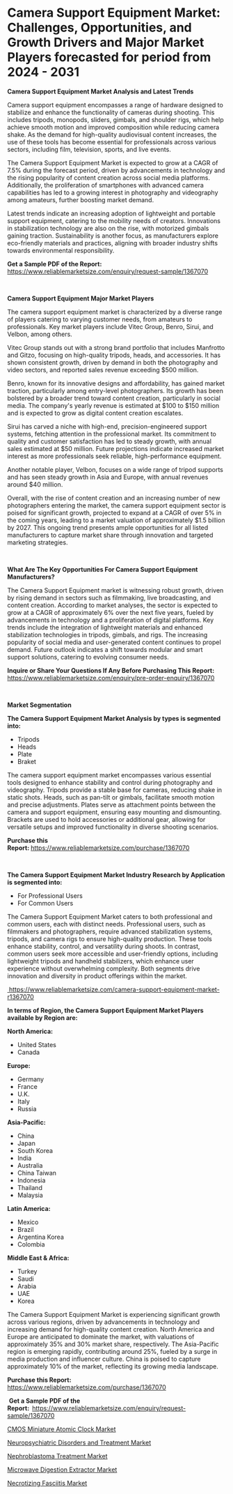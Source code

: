<p><h1>Camera Support Equipment Market: Challenges, Opportunities, and Growth Drivers and Major Market Players forecasted for period from 2024 - 2031</h1></p><p><strong>Camera Support Equipment Market Analysis and Latest Trends</strong></p>
<p><p>Camera support equipment encompasses a range of hardware designed to stabilize and enhance the functionality of cameras during shooting. This includes tripods, monopods, sliders, gimbals, and shoulder rigs, which help achieve smooth motion and improved composition while reducing camera shake. As the demand for high-quality audiovisual content increases, the use of these tools has become essential for professionals across various sectors, including film, television, sports, and live events.</p><p>The Camera Support Equipment Market is expected to grow at a CAGR of 7.5% during the forecast period, driven by advancements in technology and the rising popularity of content creation across social media platforms. Additionally, the proliferation of smartphones with advanced camera capabilities has led to a growing interest in photography and videography among amateurs, further boosting market demand. </p><p>Latest trends indicate an increasing adoption of lightweight and portable support equipment, catering to the mobility needs of creators. Innovations in stabilization technology are also on the rise, with motorized gimbals gaining traction. Sustainability is another focus, as manufacturers explore eco-friendly materials and practices, aligning with broader industry shifts towards environmental responsibility.</p></p>
<p><strong>Get a Sample PDF of the Report:&nbsp;</strong> <a href="https://www.reliablemarketsize.com/enquiry/request-sample/1367070?utm_campaign=1105&utm_medium=2&utm_source=Github&utm_content=ia&utm_term=06122024&utm_id=camera-support-equipment">https://www.reliablemarketsize.com/enquiry/request-sample/1367070</a></p>
<p>&nbsp;</p>
<p><strong>Camera Support Equipment Major Market Players</strong></p>
<p><p>The camera support equipment market is characterized by a diverse range of players catering to varying customer needs, from amateurs to professionals. Key market players include Vitec Group, Benro, Sirui, and Velbon, among others. </p><p>Vitec Group stands out with a strong brand portfolio that includes Manfrotto and Gitzo, focusing on high-quality tripods, heads, and accessories. It has shown consistent growth, driven by demand in both the photography and video sectors, and reported sales revenue exceeding $500 million. </p><p>Benro, known for its innovative designs and affordability, has gained market traction, particularly among entry-level photographers. Its growth has been bolstered by a broader trend toward content creation, particularly in social media. The company's yearly revenue is estimated at $100 to $150 million and is expected to grow as digital content creation escalates.</p><p>Sirui has carved a niche with high-end, precision-engineered support systems, fetching attention in the professional market. Its commitment to quality and customer satisfaction has led to steady growth, with annual sales estimated at $50 million. Future projections indicate increased market interest as more professionals seek reliable, high-performance equipment.</p><p>Another notable player, Velbon, focuses on a wide range of tripod supports and has seen steady growth in Asia and Europe, with annual revenues around $40 million. </p><p>Overall, with the rise of content creation and an increasing number of new photographers entering the market, the camera support equipment sector is poised for significant growth, projected to expand at a CAGR of over 5% in the coming years, leading to a market valuation of approximately $1.5 billion by 2027. This ongoing trend presents ample opportunities for all listed manufacturers to capture market share through innovation and targeted marketing strategies.</p></p>
<p>&nbsp;</p>
<p><strong>What Are The Key Opportunities For Camera Support Equipment Manufacturers?</strong></p>
<p><p>The Camera Support Equipment market is witnessing robust growth, driven by rising demand in sectors such as filmmaking, live broadcasting, and content creation. According to market analyses, the sector is expected to grow at a CAGR of approximately 6% over the next five years, fueled by advancements in technology and a proliferation of digital platforms. Key trends include the integration of lightweight materials and enhanced stabilization technologies in tripods, gimbals, and rigs. The increasing popularity of social media and user-generated content continues to propel demand. Future outlook indicates a shift towards modular and smart support solutions, catering to evolving consumer needs.</p></p>
<p><strong>Inquire or Share Your Questions If Any Before Purchasing This Report:</strong> <a href="https://www.reliablemarketsize.com/enquiry/pre-order-enquiry/1367070?utm_campaign=1105&utm_medium=2&utm_source=Github&utm_content=ia&utm_term=06122024&utm_id=camera-support-equipment">https://www.reliablemarketsize.com/enquiry/pre-order-enquiry/1367070</a></p>
<p>&nbsp;</p>
<p><strong>Market Segmentation</strong></p>
<p><strong>The Camera Support Equipment Market Analysis by types is segmented into:</strong></p>
<p><ul><li>Tripods</li><li>Heads</li><li>Plate</li><li>Braket</li></ul></p>
<p><p>The camera support equipment market encompasses various essential tools designed to enhance stability and control during photography and videography. Tripods provide a stable base for cameras, reducing shake in static shots. Heads, such as pan-tilt or gimbals, facilitate smooth motion and precise adjustments. Plates serve as attachment points between the camera and support equipment, ensuring easy mounting and dismounting. Brackets are used to hold accessories or additional gear, allowing for versatile setups and improved functionality in diverse shooting scenarios.</p></p>
<p><strong>Purchase this Report:&nbsp;</strong><a href="https://www.reliablemarketsize.com/purchase/1367070?utm_campaign=1105&utm_medium=2&utm_source=Github&utm_content=ia&utm_term=06122024&utm_id=camera-support-equipment">https://www.reliablemarketsize.com/purchase/1367070</a></p>
<p>&nbsp;</p>
<p><strong>The Camera Support Equipment Market Industry Research by Application is segmented into:</strong></p>
<p><ul><li>For Professional Users</li><li>For Common Users</li></ul></p>
<p><p>The Camera Support Equipment Market caters to both professional and common users, each with distinct needs. Professional users, such as filmmakers and photographers, require advanced stabilization systems, tripods, and camera rigs to ensure high-quality production. These tools enhance stability, control, and versatility during shoots. In contrast, common users seek more accessible and user-friendly options, including lightweight tripods and handheld stabilizers, which enhance user experience without overwhelming complexity. Both segments drive innovation and diversity in product offerings within the market.</p></p>
<p><a href="https://www.reliablemarketsize.com/camera-support-equipment-market-r1367070?utm_campaign=1105&utm_medium=2&utm_source=Github&utm_content=ia&utm_term=06122024&utm_id=camera-support-equipment">&nbsp;https://www.reliablemarketsize.com/camera-support-equipment-market-r1367070</a></p>
<p><strong>In terms of Region, the Camera Support Equipment Market Players available by Region are:</strong></p>
<p>
    <p> <strong> North America: </strong>
        <ul>
            <li>United States</li>
            <li>Canada</li>
        </ul>
        </p> 
    <p> <strong> Europe: </strong>
        <ul>
            <li>Germany</li>
            <li>France</li>
            <li>U.K.</li>
            <li>Italy</li>
            <li>Russia</li>
        </ul>
        </p> 
    <p> <strong> Asia-Pacific: </strong>
        <ul>
            <li>China</li>
            <li>Japan</li>
            <li>South Korea</li>
            <li>India</li>
            <li>Australia</li>
            <li>China Taiwan</li>
            <li>Indonesia</li>
            <li>Thailand</li>
            <li>Malaysia</li>
        </ul>
        </p> 
    <p> <strong> Latin America: </strong>
        <ul>
            <li>Mexico</li>
            <li>Brazil</li>
            <li>Argentina Korea</li>
            <li>Colombia</li>
        </ul>
        </p> 
    <p> <strong> Middle East & Africa: </strong>
        <ul>
            <li>Turkey</li>
            <li>Saudi</li>
            <li>Arabia</li>
            <li>UAE</li>
            <li>Korea</li>
        </ul>
    </p>
    </p>
<p><p>The Camera Support Equipment Market is experiencing significant growth across various regions, driven by advancements in technology and increasing demand for high-quality content creation. North America and Europe are anticipated to dominate the market, with valuations of approximately 35% and 30% market share, respectively. The Asia-Pacific region is emerging rapidly, contributing around 25%, fueled by a surge in media production and influencer culture. China is poised to capture approximately 10% of the market, reflecting its growing media landscape.</p></p>
<p><strong>Purchase this Report: </strong><a href="https://www.reliablemarketsize.com/purchase/1367070?utm_campaign=1105&utm_medium=2&utm_source=Github&utm_content=ia&utm_term=06122024&utm_id=camera-support-equipment">https://www.reliablemarketsize.com/purchase/1367070</a></p>
<p>&nbsp;<strong>Get a Sample PDF of the Report:&nbsp;&nbsp;</strong><a href="https://www.reliablemarketsize.com/enquiry/request-sample/1367070?utm_campaign=1105&utm_medium=2&utm_source=Github&utm_content=ia&utm_term=06122024&utm_id=camera-support-equipment">https://www.reliablemarketsize.com/enquiry/request-sample/1367070</a></p>
<p><strong></strong></p>
<p><p><a href="https://issuu.com/reportprime-2/docs/cmos-miniature-atomic-clock-market-size-2030.pptx?utm_campaign=1105&utm_medium=2&utm_source=Github&utm_content=ia&utm_term=06122024&utm_id=camera-support-equipment">CMOS Miniature Atomic Clock Market</a></p><p><a href="https://www.linkedin.com/pulse/focus-neuropsychiatric-disorders-treatment-market-trends-h6jde?utm_campaign=1105&utm_medium=2&utm_source=Github&utm_content=ia&utm_term=06122024&utm_id=camera-support-equipment">Neuropsychiatric Disorders and Treatment Market</a></p><p><a href="https://www.linkedin.com/pulse/in-depth-report-nephroblastoma-treatment-market-types-applications-gztoe?utm_campaign=1105&utm_medium=2&utm_source=Github&utm_content=ia&utm_term=06122024&utm_id=camera-support-equipment">Nephroblastoma Treatment Market</a></p><p><a href="https://issuu.com/reportprime-2/docs/microwave-digestion-extractor-market-size-2030.ppt?utm_campaign=1105&utm_medium=2&utm_source=Github&utm_content=ia&utm_term=06122024&utm_id=camera-support-equipment">Microwave Digestion Extractor Market</a></p><p><a href="https://www.linkedin.com/pulse/overview-necrotizing-fasciitis-market-2024-2031-size-xpj2e?utm_campaign=1105&utm_medium=2&utm_source=Github&utm_content=ia&utm_term=06122024&utm_id=camera-support-equipment">Necrotizing Fasciitis Market</a></p></p>